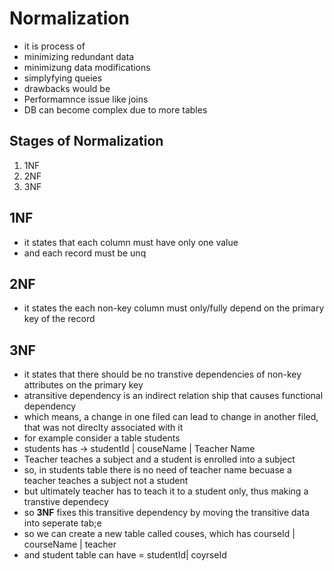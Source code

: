 # Normalization

- it is process of
- minimizing redundant data
- minimizung data modifications
- simplyfying queies
- drawbacks would be
- Performamnce issue like joins
- DB can become complex due to more tables

## Stages of Normalization

1. 1NF
2. 2NF
3. 3NF

## 1NF

- it states that each column must have only one value
- and each record must be unq

## 2NF

- it states the each non-key column must only/fully depend on the primary key of the record

## 3NF

- it states that there should be no transtive dependencies of non-key attributes on the primary key
- atransitive dependency is an indirect relation ship that causes functional dependency
- which means, a change in one filed can lead to change in another filed, that was not direclty associated with it
- for example consider a table students
- students has -> studentId | couseName | Teacher Name
- Teacher teaches a subject and a student is enrolled into a subject
- so, in students table there is no need of teacher name becuase a teacher teaches a subject not a student
- but ultimately teacher has to teach it to a student only, thus making a transtive dependecy
- so **3NF** fixes this transitive dependency by moving the transitive data into seperate tab;e
- so we can create a new table called couses, which has courseId | courseName | teacher
- and student table can have = studentId| coyrseId
